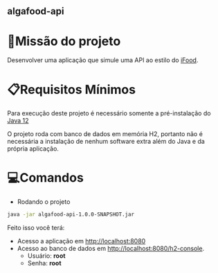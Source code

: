 ## algafood-api
# 🔨Missão do projeto
Desenvolver uma aplicação que simule uma API ao estilo do [iFood](https://www.ifood.com.br/).

# 📋Requisitos Mínimos
 Para execução deste projeto é necessário somente a pré-instalação do [Java 12](https://www.oracle.com/java/technologies/javase/jdk12-archive-downloads.html)

 O projeto roda com banco de dados em memória H2, portanto não é necessária a instalação
de nenhum software extra além do Java e da própria aplicação.
 
# 💻Comandos

- Rodando o projeto

```sh
java -jar algafood-api-1.0.0-SNAPSHOT.jar
```

Feito isso você terá:<br>
- Acesso a aplicação em [http://localhost:8080](http://localhost:8080)
- Acesso ao banco de dados em [http://localhost:8080/h2-console](http://localhost:8080/h2-console).
    - Usuário: **root**
    - Senha: **root**
